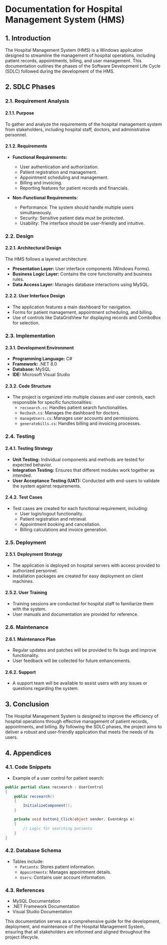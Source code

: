 # Documentation for Hospital Management System (HMS)

## 1. Introduction
The Hospital Management System (HMS) is a Windows application designed to streamline the management of hospital operations, including patient records, appointments, billing, and user management. This documentation outlines the phases of the Software Development Life Cycle (SDLC) followed during the development of the HMS.

## 2. SDLC Phases

### 2.1. Requirement Analysis
#### 2.1.1. Purpose
To gather and analyze the requirements of the hospital management system from stakeholders, including hospital staff, doctors, and administrative personnel.

#### 2.1.2. Requirements
- **Functional Requirements:**
  - User authentication and authorization.
  - Patient registration and management.
  - Appointment scheduling and management.
  - Billing and invoicing.
  - Reporting features for patient records and financials.
  
- **Non-Functional Requirements:**
  - Performance: The system should handle multiple users simultaneously.
  - Security: Sensitive patient data must be protected.
  - Usability: The interface should be user-friendly and intuitive.

### 2.2. Design
#### 2.2.1. Architectural Design
The HMS follows a layered architecture:
- **Presentation Layer:** User interface components (Windows Forms).
- **Business Logic Layer:** Contains the core functionality and business rules.
- **Data Access Layer:** Manages database interactions using MySQL.

#### 2.2.2. User Interface Design
- The application features a main dashboard for navigation.
- Forms for patient management, appointment scheduling, and billing.
- Use of controls like DataGridView for displaying records and ComboBox for selection.

### 2.3. Implementation
#### 2.3.1. Development Environment
- **Programming Language:** C#
- **Framework:** .NET 8.0
- **Database:** MySQL
- **IDE:** Microsoft Visual Studio

#### 2.3.2. Code Structure
- The project is organized into multiple classes and user controls, each responsible for specific functionalities:
  - `recsearch.cs`: Handles patient search functionalities.
  - `RecDash.cs`: Manages the dashboard for doctors.
  - `manageUsers.cs`: Manages user accounts and permissions.
  - `generatebills.cs`: Handles billing and invoicing processes.
  
### 2.4. Testing
#### 2.4.1. Testing Strategy
- **Unit Testing:** Individual components and methods are tested for expected behavior.
- **Integration Testing:** Ensures that different modules work together as intended.
- **User Acceptance Testing (UAT):** Conducted with end-users to validate the system against requirements.

#### 2.4.2. Test Cases
- Test cases are created for each functional requirement, including:
  - User login/logout functionality.
  - Patient registration and retrieval.
  - Appointment booking and cancellation.
  - Billing calculations and invoice generation.

### 2.5. Deployment
#### 2.5.1. Deployment Strategy
- The application is deployed on hospital servers with access provided to authorized personnel.
- Installation packages are created for easy deployment on client machines.

#### 2.5.2. User Training
- Training sessions are conducted for hospital staff to familiarize them with the system.
- User manuals and documentation are provided for reference.

### 2.6. Maintenance
#### 2.6.1. Maintenance Plan
- Regular updates and patches will be provided to fix bugs and improve functionality.
- User feedback will be collected for future enhancements.

#### 2.6.2. Support
- A support team will be available to assist users with any issues or questions regarding the system.

## 3. Conclusion
The Hospital Management System is designed to improve the efficiency of hospital operations through effective management of patient records, appointments, and billing. By following the SDLC phases, the project aims to deliver a robust and user-friendly application that meets the needs of its users. 

## 4. Appendices
### 4.1. Code Snippets
- Example of a user control for patient search:
```csharp
public partial class recsearch : UserControl
{
    public recsearch()
    {
        InitializeComponent();
    }

    private void button1_Click(object sender, EventArgs e)
    {
        // Logic for searching patients
    }
}
```

### 4.2. Database Schema
- Tables include:
  - `Patients`: Stores patient information.
  - `Appointments`: Manages appointment details.
  - `Users`: Contains user account information.

### 4.3. References
- MySQL Documentation
- .NET Framework Documentation
- Visual Studio Documentation

This documentation serves as a comprehensive guide for the development, deployment, and maintenance of the Hospital Management System, ensuring that all stakeholders are informed and aligned throughout the project lifecycle.